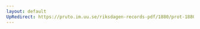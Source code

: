 ```yaml
---
layout: default
UpRedirect: https://pruto.im.uu.se/riksdagen-records-pdf/1880/prot-1880--fk--020.pdf
---
```


